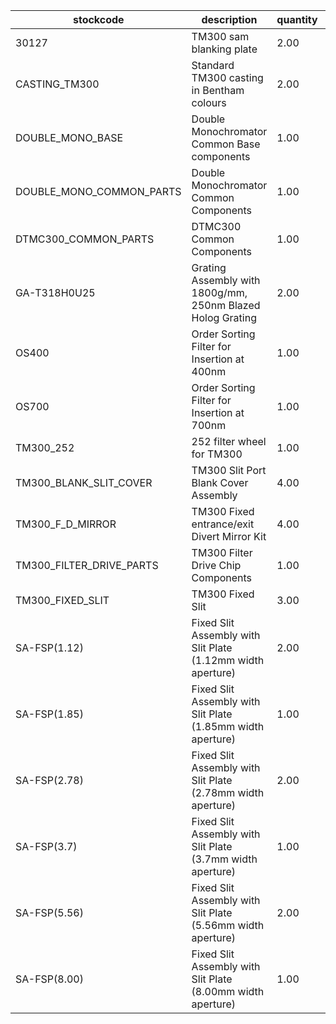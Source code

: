 |stockcode|description|quantity|location|
|---------|-----------|--------|--------|
|30127|TM300 sam blanking plate|2.00||
|CASTING_TM300|Standard TM300 casting in Bentham colours|2.00||
|DOUBLE_MONO_BASE|Double Monochromator Common Base components|1.00||
|DOUBLE_MONO_COMMON_PARTS|Double Monochromator Common Components|1.00||
|DTMC300_COMMON_PARTS|DTMC300 Common Components|1.00||
|GA-T318H0U25|Grating Assembly with 1800g/mm, 250nm Blazed Holog Grating|2.00||
|OS400|Order Sorting Filter for Insertion at 400nm|1.00||
|OS700|Order Sorting Filter for Insertion at 700nm|1.00||
|TM300_252|252 filter wheel for TM300|1.00||
|TM300_BLANK_SLIT_COVER|TM300 Slit Port Blank Cover Assembly|4.00||
|TM300_F_D_MIRROR|TM300 Fixed entrance/exit Divert Mirror Kit|4.00||
|TM300_FILTER_DRIVE_PARTS|TM300 Filter Drive Chip Components|1.00||
|TM300_FIXED_SLIT|TM300 Fixed Slit|3.00||
|SA-FSP(1.12)|Fixed Slit Assembly with Slit Plate (1.12mm width aperture)|2.00||
|SA-FSP(1.85)|Fixed Slit Assembly with Slit Plate (1.85mm width aperture)|1.00||
|SA-FSP(2.78)|Fixed Slit Assembly with Slit Plate (2.78mm width aperture)|2.00||
|SA-FSP(3.7)|Fixed Slit Assembly with Slit Plate (3.7mm width aperture)|1.00||
|SA-FSP(5.56)|Fixed Slit Assembly with Slit Plate (5.56mm width aperture)|2.00||
|SA-FSP(8.00)|Fixed Slit Assembly with Slit Plate (8.00mm width aperture)|1.00||
